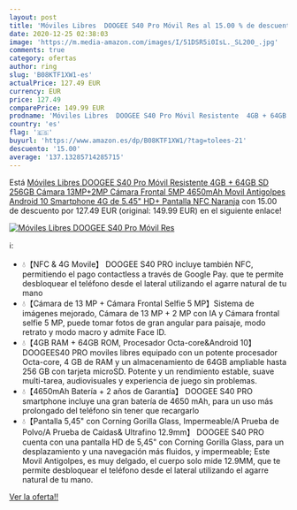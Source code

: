 ```yaml
---
layout: post
title: 'Móviles Libres  DOOGEE S40 Pro Móvil Res al 15.00 % de descuento'
date: 2020-12-25 02:38:03
image: 'https://m.media-amazon.com/images/I/51DSR5i0IsL._SL200_.jpg'
comments: true
category: ofertas
author: ring
slug: 'B08KTF1XW1-es'
actualPrice: 127.49 EUR
currency: EUR
price: 127.49
comparePrice: 149.99 EUR
prodname: 'Móviles Libres  DOOGEE S40 Pro Móvil Resistente  4GB + 64GB SD 256GB   Cámara 13MP+2MP  Cámara Frontal 5MP  4650mAh Movil Antigolpes  Android 10 Smartphone 4G de 5.45" HD+ Pantalla  NFC  Naranja'
country: 'es'
flag: '🇪🇸'
buyurl: 'https://www.amazon.es/dp/B08KTF1XW1/?tag=tolees-21'
descuento: '15.00'
average: '137.13285714285715'
---
```


Está [Móviles Libres  DOOGEE S40 Pro Móvil Resistente  4GB + 64GB SD 256GB   Cámara 13MP+2MP  Cámara Frontal 5MP  4650mAh Movil Antigolpes  Android 10 Smartphone 4G de 5.45" HD+ Pantalla  NFC  Naranja](https://www.amazon.es/dp/B08KTF1XW1/?tag=tolees-21) con 15.00 de descuento por 127.49 EUR (original: 149.99 EUR) en el siguiente enlace!

[![Móviles Libres  DOOGEE S40 Pro Móvil Res](https://m.media-amazon.com/images/I/51DSR5i0IsL._SL200_.jpg)](https://www.amazon.es/dp/B08KTF1XW1/?tag=tolees-21)

ℹ️:

- 💧【NFC & 4G Movile】 DOOGEE S40 PRO incluye también NFC, permitiendo el pago contactless a través de Google Pay. que te permite desbloquear el teléfono desde el lateral utilizando el agarre natural de tu mano
- 💧【Cámara de 13 MP + Cámara Frontal Selfie 5 MP】Sistema de imágenes mejorado, Cámara de 13 MP + 2 MP con IA y Cámara frontal selfie 5 MP, puede tomar fotos de gran angular para paisaje, modo retrato y modo macro y admite Face ID.
- 💧【4GB RAM + 64GB ROM, Procesador Octa-core&Android 10】 DOOGEES40 PRO moviles libres equipado con un potente procesador Octa-core, 4 GB de RAM y un almacenamiento de 64GB ampliable hasta 256 GB con tarjeta microSD. Potente y un rendimiento estable, suave multi-tarea, audiovisuales y experiencia de juego sin problemas.
- 💧【4650mAh Batería + 2 años de Garantía】 DOOGEE S40 PRO smartphone incluye una gran batería de 4650 mAh, para un uso más prolongado del teléfono sin tener que recargarlo
- 💧【Pantalla 5,45" con Corning Gorilla Glass, Impermeable/A Prueba de Polvo/A Prueba de Caídas& Ultrafino 12.9mm】 DOOGEE S40 PRO cuenta con una pantalla HD de 5,45" con Corning Gorilla Glass, para un desplazamiento y una navegación más fluidos, y impermeable; Este Movil Antigolpes, es muy delgado, el cuerpo solo mide 12.9MM, que te permite desbloquear el teléfono desde el lateral utilizando el agarre natural de tu mano.

[Ver la oferta!!](https://www.amazon.es/dp/B08KTF1XW1/?tag=tolees-21)
